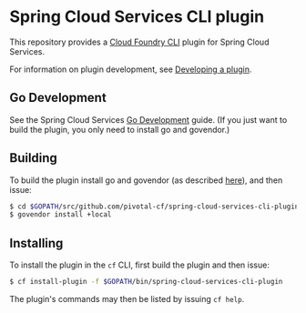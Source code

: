 # Spring Cloud Services CLI plugin

This repository provides a [Cloud Foundry CLI](https://github.com/cloudfoundry/cli) plugin for
Spring Cloud Services.

For information on plugin development, see
[Developing a plugin](https://github.com/cloudfoundry/cli/tree/master/plugin/plugin_examples).

## Go Development

See the Spring Cloud Services
[Go Development](https://github.com/pivotal-cf/spring-cloud-services-getting-started/blob/master/docs/go.adoc)
guide. (If you just want to build the plugin, you only need to install go and govendor.)

## Building

To build the plugin install go and govendor (as described [here](https://github.com/pivotal-cf/spring-cloud-services-getting-started/blob/master/docs/go.adoc)),
and then issue:
```bash
$ cd $GOPATH/src/github.com/pivotal-cf/spring-cloud-services-cli-plugin
$ govendor install +local
```

## Installing

To install the plugin in the `cf` CLI, first build the plugin and then issue:
```bash
$ cf install-plugin -f $GOPATH/bin/spring-cloud-services-cli-plugin

```

The plugin's commands may then be listed by issuing `cf help`.
